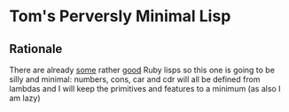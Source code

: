 # Tom's Perversly Minimal Lisp

## Rationale

There are already [some][1] rather [good][2] Ruby lisps so this one is going to be silly and minimal: numbers, cons, car and cdr will all be defined from lambdas and I will keep the primitives and features to a minimum (as also I am lazy)

[1]: http://thingsaaronmade.com/blog/cheating-yor-way-to-lisp-with-ruby.html
[2]: https://blog.jcoglan.com/2009/05/19/talk-writing-a-language-in-15-minutes/
